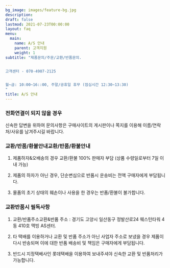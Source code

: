 ```yaml
---
bg_image: images/feature-bg.jpg
description: 
draft: false
lastmod: 2021-07-23T00:00:00
layout: faq
menu:
  main: 
    name: A/S 안내
    parent: 고객지원
    weight: 1
subtitle: "제품문의/주문/교환/반품문의. 


고객센터 - 070-4907-2125


월~금: 10:00~16::00, 주말/공휴일 휴무 (점심시간 12:30~13:30)
"
title: A/S 안내 
---
```


### 전화연결이 되지 않을 경우

신속한 답변을 위하여 문의사항은 구매사이트의 게시판이나 쪽지를 이용해 이름/연락처/사유를 남겨주시길 바랍니다.

### 교환/반품/환불안내교환/반품/환불안내

1. 제품하자&오배송의 경우 교환/환불 100% 판매자 부담 (상품 수령일로부터 7일 이내 가능)

2. 제품의 하자가 아닌 경우, 단순변심으로 반품시 운송비는 전액 구매자에게 부담됩니다.

3. 물품의 초기 상태의 훼손이나 사용을 한 경우는 반품/환불이 불가합니다.

### 교환반품시 필독사항 

1. 교환/반품주소교환&반품 주소 : 경기도 고양시 일산동구 정발산로24 웨스턴타워 4동 410호 맥빙  AS센터. 

2. 타 택배를 이용하거나 교환 및 반품 주소가 아닌 사업자 주소로 보냈을 경우 제품이 다시 반송되며 이에 대한 반품 배송비 및 책임은 구매자에게 부담됩니다.

3. 반드시 지정택배사인 롯데택배을 이용하여 보내주셔야 신속한 교환 및 반품처리가 가능합니다.
